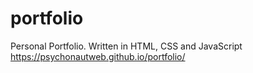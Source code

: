 # portfolio
Personal Portfolio. Written in HTML, CSS and JavaScript
https://psychonautweb.github.io/portfolio/
